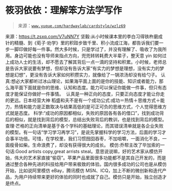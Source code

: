 # 筱羽依依：理解笨方法学写作

> 来源：[`www.yuque.com/hardwaylab/cardstyle/wzlz69`](https://www.yuque.com/hardwaylab/cardstyle/wzlz69)

<ne-quote id="u2a18b18b" data-lake-id="u2a18b18b"><ne-p id="16041449e3737a8bfa86528753d2d8f5_p_1" data-lake-id="16041449e3737a8bfa86528753d2d8f5_p_1"><ne-text id="u203c5105">来源：</ne-text>[<ne-text id="uff082fc9">https://t.zsxq.com/V7uNN7Y</ne-text>](https://t.zsxq.com/V7uNN7Y)</ne-p></ne-quote> <ne-p id="f2bb3a7e408c4486fe83a85ab39d7ff9_p_3" data-lake-id="f2bb3a7e408c4486fe83a85ab39d7ff9_p_3"><ne-text id="u3f6eb4aa">坚毅:从小时候课本里的李白习得铁杵磨成针的精髓、到《荀子·劝学》里的积跬步致千里、积小流成江海，都告诉我们要一步一脚印做好每一件事。然大多时候，只是学过了，并没有理解了、吸收了为我所用。身边可能也没有导师来指点方向，兜兜转转耗费大半辈子，整天意 yin 如何过上成功人士的生活，却不愿去了解其背后一点一滴的坚持和积累。小时候，老师总是告诉大家说要有梦想，但却没有告诉大家“有实力的梦想是理想，没有实力的梦想是幻想”，更没有告诉大家如何积攒实力，就像给了一锅浓汤却没有给勺子。</ne-text></ne-p> <ne-p id="cc60a15aac2020c704cdf9713a8c289a_p_5" data-lake-id="cc60a15aac2020c704cdf9713a8c289a_p_5"><ne-text id="u5b3516df">认真:想必大家都听过冰山理论，如果海平面上面的是你的技能、知识或者能力，那么海平面下面就是你的思维、认知和态度。能力可以保证你能做一件事，但只有态度才能保证你做好一件事情。  认真是一种正向的态度，只要正向态度才能让你走的更远。日本经营大神 稻盛和夫不是有一个成功公式:成功＝热情＋思维方式＋能力，热情和能力是正数取决与结果高低的是可正可负的思维方式，个人觉得思维方式就是态度。</ne-text></ne-p> <ne-p id="50ce9b8f3ee81c78556e2e4e0fcf64ad_p_7" data-lake-id="50ce9b8f3ee81c78556e2e4e0fcf64ad_p_7"><ne-text id="uf2661e0a">科学:“成功的原因都相似，失败的原因各有各的借口”，找到成功背后的相似，就是找到背后的模型，总结出失败背后的教训，也是找到背后的模型。查理·芒格的正向清单是基于各个学科的基础理论，而其错误清单就是各企业失败的模型。有一句话“学习学习再学习”，是说先掌握科学的学习方法，后面的学习才会事半功倍。可惜，在学校里，我们习惯囫囵吞枣，不加咀嚼，一面消化不良，一面瘦骨如柴。生命浪费了，却没有获得很大的成长。</ne-text></ne-p> <ne-p id="ff0840995f3b330da5d48cdb19f364b6_p_9" data-lake-id="ff0840995f3b330da5d48cdb19f364b6_p_9"><ne-text id="u39804900">模仿:乔帮主改了毕加索的一句话:Good artists copy,great arrists steal。意思说说嘛，好的艺术家从模仿开始，伟大的艺术家直接“偷窃”。苹果产品里面很多功能都不是其自己开发的，而是通过整合各种先进的科技给用户带来极致的体验。国内很多成功的公司也是从模仿开始，比如说阿里模仿 eBay，腾讯模仿 MSN、ICQ，加上不断的微创新和迭代产品，为用户持续带来更好的体验的同时也成就了自己。模仿只是开始，独立创造才是终点。</ne-text></ne-p>